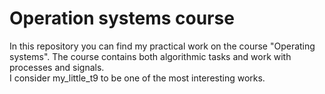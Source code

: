 # Operation systems course

In this repository you can find my practical work on the course "Operating systems". The course contains both algorithmic tasks and work with processes and signals.<br />
I consider my_little_t9 to be one of the most interesting works.